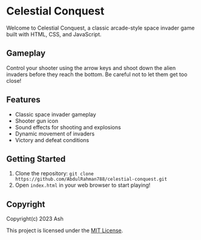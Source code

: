 # Celestial Conquest

Welcome to Celestial Conquest, a classic arcade-style space invader game built with HTML, CSS, and JavaScript.

## Gameplay

Control your shooter using the arrow keys and shoot down the alien invaders before they reach the bottom. Be careful not to let them get too close!

## Features

- Classic space invader gameplay
- Shooter gun icon
- Sound effects for shooting and explosions
- Dynamic movement of invaders
- Victory and defeat conditions

## Getting Started

1. Clone the repository: `git clone https://github.com/AbdulRahman788/celestial-conquest.git`
2. Open `index.html` in your web browser to start playing!

## Copyright

Copyright(c) 2023 Ash

This project is licensed under the [MIT License](LICENSE).
